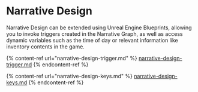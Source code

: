 # Narrative Design

Narrative Design can be extended using Unreal Engine Blueprints, allowing you to invoke triggers created in the Narrative Graph, as well as access dynamic variables such as the time of day or relevant information like inventory contents in the game.

{% content-ref url="narrative-design-trigger.md" %}
[narrative-design-trigger.md](narrative-design-trigger.md)
{% endcontent-ref %}

{% content-ref url="narrative-design-keys.md" %}
[narrative-design-keys.md](narrative-design-keys.md)
{% endcontent-ref %}

